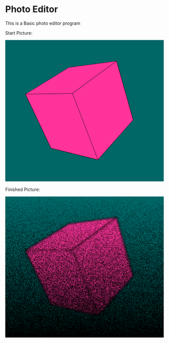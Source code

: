 # Photo Editor
This is a Basic photo editor program

Start Picture:

![Start](https://github.com/BryceP-44/Photo-Editor/blob/main/block2.png)

Finished Picture:

![Finish](https://github.com/BryceP-44/Photo-Editor/blob/main/final%20block.png)
